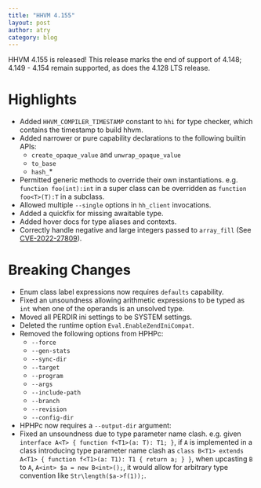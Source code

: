 ```yaml
---
title: "HHVM 4.155"
layout: post
author: atry
category: blog
---
```


HHVM 4.155 is released! This release marks the end of support of 4.148; 4.149 -
4.154 remain supported, as does the 4.128 LTS release.

# Highlights

* Added `HHVM_COMPILER_TIMESTAMP` constant to `hhi` for type checker, which contains the timestamp to build hhvm.
* Added narrower or pure capability declarations to the following builtin APIs:
  * `create_opaque_value` and `unwrap_opaque_value`
  * `to_base`
  * `hash_`*
* Permitted generic methods to override their own instantiations. e.g. `function
  foo(int):int` in a super class can be overridden as `function foo<T>(T):T` in a subclass.
* Allowed multiple `--single` options in `hh_client` invocations.
* Added a quickfix for missing awaitable type.
* Added hover docs for type aliases and contexts.
* Correctly handle negative and large integers passed to `array_fill` (See [CVE-2022-27809](https://cve.mitre.org/cgi-bin/cvename.cgi?name=CVE-2022-27809)).


# Breaking Changes

* Enum class label expressions now requires `defaults` capability.
* Fixed an unsoundness allowing arithmetic expressions to be typed as `int` when
  one of the operands is an unsolved type.
* Moved all PERDIR ini settings to be SYSTEM settings.
* Deleted the runtime option `Eval.EnableZendIniCompat`.
* Removed the following options from HPHPc:
  * `--force`
  * `--gen-stats`
  * `--sync-dir`
  * `--target` 
  * `--program`
  * `--args`
  * `--include-path`
  * `--branch`
  * `--revision`
  * `--config-dir`
* HPHPc now requires a `--output-dir` argument:
* Fixed an unsoundness due to type parameter name clash. e.g. given `interface
  A<T> { function f<T1>(a: T): T1; }`, if `A` is implemented in a class
  introducing type parameter name clash as `class B<T1> extends A<T1> { function
  f<T1>(a: T1): T1 { return a; } }`, when upcasting `B` to `A`, `A<int> $a = new
  B<int>();`, it would allow for arbitrary type convention like
  `Str\length($a->f(1));`.